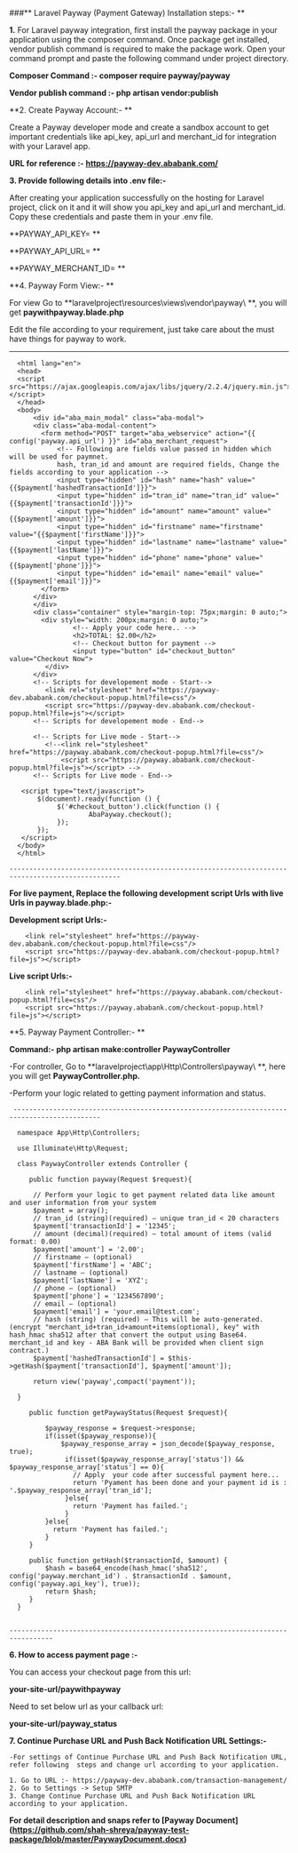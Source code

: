 
###**  Laravel Payway (Payment Gateway) Installation steps:- **

**1.** For Laravel payway integration, first install the payway package in your application  using the composer command. Once package get installed, vendor publish command is required to make the package work. Open your command prompt and paste the following command under project directory.
   
**Composer Command :-  composer require payway/payway** 

**Vendor publish command :- php artisan vendor:publish**

**2. Create Payway Account:- **
     
Create a Payway developer mode and create a sandbox account to get important credentials like  api_key, api_url and merchant_id for integration with your Laravel app.

**URL for reference :- https://payway-dev.ababank.com/**

**3. Provide following details into .env file:-** 

After creating your application successfully on the hosting for Laravel project, click on it and it will show you api_key and api_url and merchant_id. Copy these credentials and paste them in your .env file.

**PAYWAY_API_KEY= **

**PAYWAY_API_URL= **

**PAYWAY_MERCHANT_ID= **
     
**4. Payway Form View:- **

For view Go to **laravelproject\resources\views\vendor\payway\ **, you will get **paywithpayway.blade.php**

Edit the file according to your requirement, just take care about the must have things for payway to work.


-----------------------------------------------------------------------------------------------

      <html lang="en">
      <head>
      <script src="https://ajax.googleapis.com/ajax/libs/jquery/2.2.4/jquery.min.js"></script>
      </head>
      <body>
          <div id="aba_main_modal" class="aba-modal">		
	      <div class="aba-modal-content">
            <form method="POST" target="aba_webservice" action="{{ config('payway.api_url') }}" id="aba_merchant_request">
                <!-- Following are fields value passed in hidden which will be used for paymnet.
                hash, tran_id and amount are required fields, Change the fields according to your application -->
                <input type="hidden" id="hash" name="hash" value="{{$payment['hashedTransactionId']}}">
                <input type="hidden" id="tran_id" name="tran_id" value="{{$payment['transactionId']}}">
                <input type="hidden" id="amount" name="amount" value="{{$payment['amount']}}">
                <input type="hidden" id="firstname" name="firstname" value="{{$payment['firstName']}}">
                <input type="hidden" id="lastname" name="lastname" value="{{$payment['lastName']}}">
                <input type="hidden" id="phone" name="phone" value="{{$payment['phone']}}">
                <input type="hidden" id="email" name="email" value="{{$payment['email']}}">
            </form>
          </div>
          </div>
          <div class="container" style="margin-top: 75px;margin: 0 auto;">
            <div style="width: 200px;margin: 0 auto;">
                    <!-- Apply your code here.. -->
                    <h2>TOTAL: $2.00</h2>
                    <!-- Checkout button for payment -->
                    <input type="button" id="checkout_button" value="Checkout Now">
             </div>
          </div>
          <!-- Scripts for developement mode - Start-->
             <link rel="stylesheet" href="https://payway-dev.ababank.com/checkout-popup.html?file=css"/>
             <script src="https://payway-dev.ababank.com/checkout-popup.html?file=js"></script>
          <!-- Scripts for developement mode - End-->
    
          <!-- Scripts for Live mode - Start-->
             <!--<link rel="stylesheet" href="https://payway.ababank.com/checkout-popup.html?file=css"/>
		         <script src="https://payway.ababank.com/checkout-popup.html?file=js"></script> -->
          <!-- Scripts for Live mode - End-->
    
       <script type="text/javascript">
           $(document).ready(function () {
                $('#checkout_button').click(function () {
                        AbaPayway.checkout();
                });
           });
       </script>   
      </body>
      </html>

    --------------------------------------------------------------------------------------------------

**For live payment, Replace the following development script Urls with live Urls in payway.blade.php:-**
     
**Development script Urls:-**

        <link rel="stylesheet" href="https://payway-dev.ababank.com/checkout-popup.html?file=css"/>
        <script src="https://payway-dev.ababank.com/checkout-popup.html?file=js"></script>

**Live script Urls:-**

        <link rel="stylesheet" href="https://payway.ababank.com/checkout-popup.html?file=css"/>
        <script src="https://payway.ababank.com/checkout-popup.html?file=js"></script>
        
**5. Payway Payment Controller:- **
     
**Command:- php artisan make:controller PaywayController**
     
-For controller, Go to **laravelproject\app\Http\Controllers\payway\ **, here you will get **PaywayController.php.**

-Perform your logic related to getting payment information and status.    
     
     --------------------------------------------------------------------------------------------

      namespace App\Http\Controllers;
 
      use Illuminate\Http\Request;
 
      class PaywayController extends Controller {
 
         public function payway(Request $request){
    
          // Perform your logic to get payment related data like amount and user information from your system
          $payment = array();
          // tran_id (string)(required) – unique tran_id < 20 characters 
          $payment['transactionId'] = '12345'; 
          // amount (decimal)(required) – total amount of items (valid format: 0.00) 
          $payment['amount'] = '2.00';  
          // firstname – (optional) 
          $payment['firstName'] = 'ABC';    
          // lastname – (optional) 
          $payment['lastName'] = 'XYZ';  
          // phone – (optional)
          $payment['phone'] = '1234567890'; 
          // email – (optional) 
          $payment['email'] = 'your.email@test.com';   
          // hash (string) (required) – This will be auto-generated. (encrypt "merchant_id+tran_id+amount+items(optional), key" with hash_hmac sha512 after that convert the output using Base64. merchant_id and key - ABA Bank will be provided when client sign contract.)
          $payment['hashedTransactionId'] = $this->getHash($payment['transactionId'], $payment['amount']);  

          return view('payway',compact('payment'));
 
      }
 
         public function getPaywayStatus(Request $request){        
      
             $payway_response = $request->response;
             if(isset($payway_response)){
                 $payway_response_array = json_decode($payway_response, true);
                  if(isset($payway_response_array['status']) && $payway_response_array['status'] == 0){
                    // Apply  your code after successful payment here... 
                    return 'Pyament has been done and your payment id is : '.$payway_response_array['tran_id'];
                  }else{
                    return 'Payment has failed.';
                  }
             }else{
               return 'Payment has failed.';
             }
         }
   
         public function getHash($transactionId, $amount) {      
             $hash = base64_encode(hash_hmac('sha512', config('payway.merchant_id') . $transactionId . $amount, config('payway.api_key'), true));
	         return $hash;
         }
      }

    
    ---------------------------------------------------------------------------------
    
**6. How to access payment page :-**

You can access your checkout page from this url:

**your-site-url/paywithpayway**

Need to set below url as your callback url:

**your-site-url/payway_status**

    
**7. Continue Purchase URL and Push Back Notification URL Settings:-**

    -For settings of Continue Purchase URL and Push Back Notification URL, refer following  steps and change url according to your application.
    
    1. Go to URL :- https://payway-dev.ababank.com/transaction-management/
    2. Go to Settings -> Setup SMTP
    3. Change Continue Purchase URL and Push Back Notification URL according to your application.
    
**For detail description and snaps refer to [Payway Document] (https://github.com/shah-shreya/payway-test-package/blob/master/PaywayDocument.docx)**  












 


